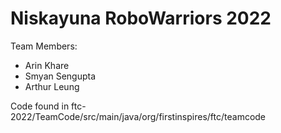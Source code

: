 # Niskayuna RoboWarriors 2022

Team Members:
- Arin Khare
- Smyan Sengupta
- Arthur Leung

Code found in ftc-2022/TeamCode/src/main/java/org/firstinspires/ftc/teamcode